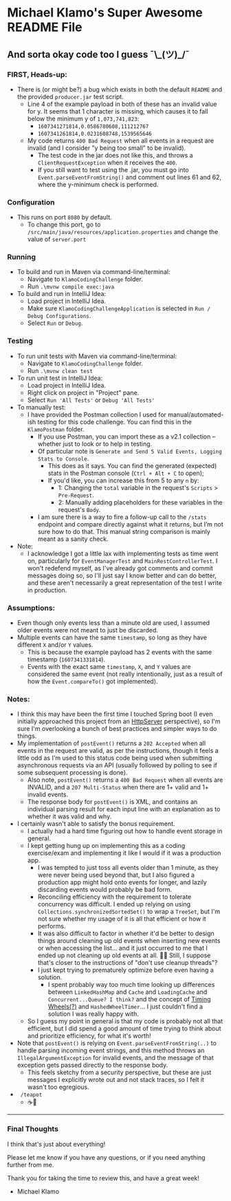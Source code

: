 # Michael Klamo's Super Awesome README File
## And sorta okay code too I guess ¯\\\_(ツ)\_\/¯

### FIRST, Heads-up:
* There is (or might be?) a bug which exists in both the default `README` and the provided `producer.jar` test script.
  * Line 4 of the example payload in both of these has an invalid value for y. It seems that 1 character is missing, which causes it to fall below the minimum y of `1,073,741,823`:
    * `1607341271814,0.0586780608,111212767`
    * `1607341261814,0.0231608748,1539565646`
  * My code returns `400 Bad Request` when all events in a request are invalid (and I consider "y being too small" to be invalid).
    * The test code in the jar does not like this, and throws a `ClientRequestException` when it receives the `400`.
    * If you still want to test using the .jar, you must go into `Event.parseEventFromString()` and comment out lines 61 and 62, where the y-minimum check is performed.

### Configuration
* This runs on port `8080` by default.
  * To change this port, go to `/src/main/java/resources/application.properties` and change the value of `server.port`

### Running 
* To build and run in Maven via command-line/terminal:
  * Navigate to `KlamoCodingChallenge` folder. 
  * Run `.\mvnw compile exec:java`
* To build and run in IntelliJ Idea:
  * Load project in IntelliJ Idea.
  * Make sure `KlamoCodingChallengeApplication` is selected in `Run / Debug Configurations`.
  * Select `Run` or `Debug`.

### Testing
* To run unit tests with Maven via command-line/terminal:
  * Navigate to `KlamoCodingChallenge` folder.
  * Run `.\mvnw clean test`
* To run unit test in IntelliJ Idea:
  * Load project in IntelliJ Idea.
  * Right click on project in "Project" pane.
  * Select `Run 'All Tests'` or `Debug 'All Tests'`
* To manually test:
  * I have provided the Postman collection I used for manual/automated-ish testing for this code challenge. You can find this in the `KlamoPostman` folder.
    * If you use Postman, you can import these as a v2.1 collection – whether just to look or to help in testing.
    * Of particular note is `Generate and Send 5 Valid Events, Logging Stats to Console`.
      * This does as it says. You can find the generated (expected) stats in the Postman console (`Ctrl + Alt + C` to open);
      * If you'd like, you can increase this from 5 to any `n` by:
        * 1: Changing the `total` variable in the request's `Scripts` > `Pre-Request`.
        * 2: Manually adding placeholders for these variables in the request's `Body`.
    * I am sure there is a way to fire a follow-up call to the `/stats` endpoint and compare directly against what it returns, but I’m not sure how to do that. This manual string comparison is mainly meant as a sanity check.
* Note:
  * I acknowledge I got a little lax with implementing tests as time went on, particularly for `EventManagerTest` and `MainRestControllerTest`. I won't redefend myself, as I've already got comments and commit messages doing so, so I'll just say I know better and can do better, and these aren't necessarily a great representation of the test I write in production.

### Assumptions:
* Even though only events less than a minute old are used, I assumed older events were not meant to just be discarded.
* Multiple events can have the same `timestamp`, so long as they have different `X` and/or `Y` values.
  * This is because the example payload has 2 events with the same timestamp (`1607341331814`).
  * Events with the exact same `timestamp`, `X`, and `Y` values are considered the same event (not really intentionally, just as a result of how the `Event.compareTo()` got implemented).

### Notes:
* I think this may have been the first time I touched Spring boot (I even initially approached this project from an [HttpServer](https://www.codeproject.com/Tips/1040097/Create-a-Simple-Web-Server-in-Java-HTTP-Server) perspective), so I'm sure I'm overlooking a bunch of best practices and simpler ways to do things.
* My implementation of `postEvent()` returns a `202 Accepted` when all events in the request are valid, as per the instructions, though it feels a little odd as I'm used to this status code being used when submitting asynchronous requests via an API (usually followed by polling to see if some subsequent processing is done).
  * Also note, `postEvent()` returns a `400 Bad Request` when all events are INVALID, and a `207 Multi-Status` when there are 1+ valid and 1+ invalid events.
  * The response body for `postEvent()` is XML, and contains an individual parsing result for each input line with an explanation as to whether it was valid and why.
* I certainly wasn't able to satisfy the bonus requirement.
  * I actually had a hard time figuring out how to handle event storage in general.
  * I kept getting hung up on implementing this as a coding exercise/exam and implementing it like I would if it was a production app.
    * I was tempted to just toss all events older than 1 minute, as they were never being used beyond that, but I also figured a production app might hold onto events for longer, and lazily discarding events would probably be bad form.
    * Reconciling efficiency with the requirement to tolerate concurrency was difficult. I ended up relying on using `Collections.synchronizedSortedSet()` to wrap a `TreeSet`, but I'm not sure whether my usage of it is all that efficient or how it performs.
    * It was also difficult to factor in whether it'd be better to design things around cleaning up old events when inserting new events or when accessing the list... and it just occurred to me that I ended up not cleaning up old events at all. 🤦‍♂️ Still, I suppose that's closer to the instructions of "don't use cleanup threads"?
    * I just kept trying to prematurely optimize before even having a solution.
      * I spent probably way too much time looking up differences between `LinkedHashMap` and `Cache` and `LoadingCache` and `Concurrent...Queue? I think?` and the concept of [Timing Wheels(?)](https://omux.dev/blog/timing-wheels-an-in-depth-exploration/) and `HashedWheelTimer`... I just couldn't find a solution I was really happy with.
  * So I guess my point in general is that my code is probably not all that efficient, but I did spend a good amount of time trying to think about and prioritize efficiency, for what it's worth!
* Note that `postEvent()` is relying on `Event.parseEventFromString(..)` to handle parsing incoming event strings, and this method throws an `IllegalArgumentException` for invalid events, and the message of that exception gets passed directly to the response body.
  * This feels sketchy from a security perspective, but these are just messages I explicitly wrote out and not stack traces, so I felt it wasn't too egregious.
* ` /teapot`
  * ☕🍵

---

### Final Thoughts

I think that's just about everything!

Please let me know if you have any questions, or if you need anything further from me.

Thank you for taking the time to review this, and have a great week!

- Michael Klamo
